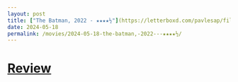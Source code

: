 ```yaml
---
layout: post
title: ["The Batman, 2022 - ★★★★½"](https://letterboxd.com/pavlesap/film/the-batman/1/) #"The Batman, 2022 - ★★★★½"
date: 2024-05-18
permalink: /movies/2024-05-18-the-batman,-2022---★★★★½/
---
```


# [Review](https://letterboxd.com/pavlesap/film/the-batman/1/)

